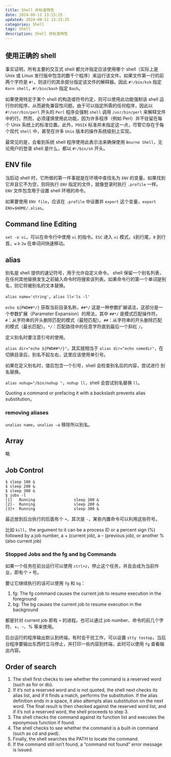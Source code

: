 ```yaml
---
title: Shell 非标准特性
date: 2024-08-11 13:15:25
updated: 2024-08-11 13:15:25
categories: Shell
tags: Shell
description: Shell 非标准特性
---
```


## 使用正确的 shell
事实证明，所有主要的交互式 shell 都允许指定应该使用哪个 shell（实际上是 Unix 或 Linux 发行版中包含的数千个程序）来运行该文件。如果文件第一行的前两个字符是 `#!`，则该行的其余部分指定该文件的解释器。因此 `#!/bin/ksh` 指定 `Korn shell`，`#!/bin/bash` 指定 `Bash`。

如果使用特定于某个 shell 的构造或符号约定，则可以使用此功能强制该 shell 运行你的程序，从而避免兼容性问题。由于可以指定所需的任何程序，因此以 `#!/usr/bin/perl` 开头的 `Perl` 程序会强制 `shell` 调用 `/usr/bin/perl` 来解释文件中的行。然而，必须谨慎使用此功能，因为许多程序（例如 Perl）并不驻留在每个 Unix 系统上的标准位置。此外，`POSIX` 标准并未指定这一点，尽管它存在于每个现代 `shell` 中，甚至在许多 `Unix` 版本的操作系统级别上实现。

最常见的是，会看到系统 shell 程序使用此表示法来确保使用 `Bourne Shell`，无论用户的登录 shell 是什么，都以 `#!/bin/sh` 开头。

## ENV file
当启动 shell 时，它所做的第一件事就是在环境中查找名为 `ENV` 的变量。如果找到它并且它不为空，则将执行 `ENV` 指定的文件，就像登录时执行 `.profile` 一样。`ENV` 文件包含用于设置 shell 环境的命令。

如果要使用 `ENV file`，应该在 `.profile` 中设置并 `export` 这个变量，`export ENV=$HOME/.alias`。

## Command line Editing
`set -o vi`，可以在命令行中使用 `vi` 的指令。`ESC` 进入 `vi` 模式，`$`到行尾，`0` 到行首，`w` `b` `2w` 在单词间快速移动。


## alias
别名是 shell 提供的速记符号，用于允许自定义命令。 shell 保留一个别名列表，在任何其他替换发生之前输入命令时将搜索该列表。如果命令行的第一个单词是别名，则它将被别名的文本替换。

`alias name='string'`，`alias ll='ls -l'`

`echo ${PWD##*/}` 获取当前目录名称，`##*/` 这是一种参数扩展语法，这部分是一个参数扩展（Parameter Expansion）的用法，其中 `##*/` 是模式匹配操作符。`#`：从字符串的开头删除匹配的模式（最短匹配）。`##`：从字符串的开头删除匹配的模式（最长匹配）。`*/`：匹配路径中的任意字符直到最后一个斜杠 `/`。

定义别名时要注意引号的使用。

`alias dir="echo ${PWD##*/}"`，其实就相当于 `alias dir="echo somedir"`，在切换目录后，别名不起左右，这里应该使用单引号。

如果在定义别名时，值后包含一个引号，shell 会检查别名后的内容，尝试进行 别名替换。

`alias nohup="/bin/nohup "`，`nohup ll`，shell 会尝试别名替换 `ll`。

Quoting a command or prefacing it with a backslash prevents alias substitution。

### removing aliases
`unalias name`，`unalias –a` 移除所以别名。

## Array
略

## Job Control
```shell
$ sleep 100 &
$ sleep 200 &
$ sleep 300 &
$ jobs -l
[1]   Running                 sleep 100 &
[2]-  Running                 sleep 200 &
[3]+  Running                 sleep 300 &
```
最近放到后台执行的后面有个 `+`，其次是 `-`，某些内置命令可以利用这些符号。

比如 `kill`，the argument to it can be a process ID or a percent sign (%) followed by a job number, a + (current job), a – (previous job), or another % (also current job)

### Stopped Jobs and the fg and bg Commands
如果一个任务在前台运行可以使用 `ctrl+z`，停止这个任务，并且会成为当前作业，即有个 `+` 号。

要让它继续执行的话可以使用 `fg` 和 `bg`：
1. fg: The fg command causes the current job to resume execution in the foreground
2. bg: The bg causes the current job to resume execution in the background

都是针对 current job 即有 `+` 的进程。也可以通过 job number、命令的前几个字符、+、-、% 等来使用。

后台运行的程序输出默认到终端，有时会干扰工作，可以设置 `stty tostop`，当后台程序要输出东西时立马停止，并打印一些内容到终端，此时可以使用 `fg` 查看输出内容。

## Order of search
1. The shell first checks to see whether the command is a reserved word (such as for or do).
2. If it’s not a reserved word and is not quoted, the shell next checks its alias list, and if it finds a match, performs the substitution. If the alias definition ends in a space, it also attempts alias substitution on the next word. The final result is then checked against the reserved word list, and if it’s not a reserved word, the shell proceeds to step 3.
3. The shell checks the command against its function list and executes the eponymous function if found.
4. The shell checks to see whether the command is a built-in command (such as cd and pwd).
5. Finally, the shell searches the PATH to locate the command.
6. If the command still isn’t found, a “command not found” error message is issued.

